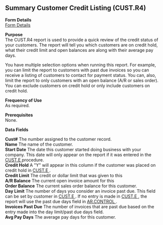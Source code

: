 ##  Summary Customer Credit Listing (CUST.R4)

<PageHeader />

**Form Details**  
[ Form Details ](CUST-R4-1/README.md)   

**Purpose**  
The CUST.R4 report is used to provide a quick review of the credit status of
your customers. The report will tell you which customers are on credit hold,
what their credit limit and open balances are along with their average pay
days.  
  
You have multiple selection options when running this report. For example, you
can limit the report to customers with past due invoices so you can receive a
listing of customers to contact for payment status. You can, also, limit the
report to only customers with an open balance (A/R or sales order). You can
exclude customers on credit hold or only include customers on credit hold.  
  
  
  

**Frequency of Use**  
As required.

**Prerequisites**  
None.

**Data Fields**

**Cust#** The number assigned to the customer record.  
**Name** The name of the customer.  
**Start Date** The date this customer started doing business with your company. This date will only appear on the report if it was entered in the [ CUST.E ](../../../../rover/AP-OVERVIEW/AP-ENTRY/ACCT-CONTROL/ACCT-CONTROL-1/ar-e/CUST-E) procedure.   
**Credit Hold** A "Y" will appear in this column if the customer was placed on credit hold in [ CUST.E ](../../../../rover/AP-OVERVIEW/AP-ENTRY/ACCT-CONTROL/ACCT-CONTROL-1/ar-e/CUST-E) .   
**Credit Limit** The credit or dollar limit that was given to this  
**A/R Balance** The current open invoice amount for this  
**Order Balance** The current sales order balance for this customer.  
**Day Limit** The number of days you consider an invoice past due. This field can be set by customer in [ CUST.E ](../../../../rover/AP-OVERVIEW/AP-ENTRY/ACCT-CONTROL/ACCT-CONTROL-1/ar-e/CUST-E) . If no entry is made in [ CUST.E ](../../../../rover/AP-OVERVIEW/AP-ENTRY/ACCT-CONTROL/ACCT-CONTROL-1/ar-e/CUST-E) , the report will use the past due days field in [ AR.CONTROL ](../../../../rover/AP-OVERVIEW/AP-ENTRY/CHECKS-E4/AR-CONTROL) .   
**Invoices Past Due** The number of invoices that are past due based on the
entry made into the day limit/past due days field.  
**Avg Pay Days** The average pay days for this customer.  
  
<badge text= "Version 8.10.57" vertical="middle" />

<PageFooter />